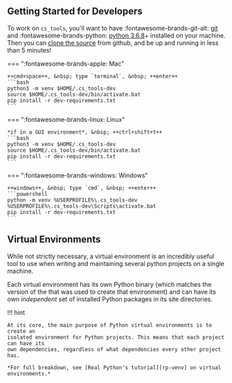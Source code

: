 <style>
  .md-typeset h1, .md-content__button { display: none; }
</style>


## __Getting Started__ for Developers

To work on `cs_tools`, you'll want to have :fontawesome-brands-git-alt:
[git][install-git] and :fontawesome-brands-python: [python 3.6.8][install-python]+
installed on your machine. Then you can [clone the source][gh-clone] from github, and be
up and running in less than 5 minutes!

=== ":fontawesome-brands-apple: Mac"

    ++cmd+space++, &nbsp; type `terminal`, &nbsp; ++enter++
    ```bash
    python3 -m venv $HOME/.cs_tools-dev
    source $HOME/.cs_tools-dev/bin/activate.bat
    pip install -r dev-requirements.txt
    ```

=== ":fontawesome-brands-linux: Linux"

    *if in a GUI environment*, &nbsp; ++ctrl+shift+t++
    ```bash
    python3 -m venv $HOME/.cs_tools-dev
    source $HOME/.cs_tools-dev/bin/activate.bat
    pip install -r dev-requirements.txt
    ```

=== ":fontawesome-brands-windows: Windows"

    ++windows++, &nbsp; type `cmd`, &nbsp; ++enter++
    ```powershell
    python -m venv %USERPROFILE%\.cs_tools-dev
    %USERPROFILE%\.cs_tools-dev\Scripts\activate.bat
    pip install -r dev-requirements.txt
    ```


## Virtual Environments

While not strictly necessary, a virtual environment is an incredibly useful tool to use
when writing and maintaining several python projects on a single machine.

Each virtual environment has its own Python binary (which matches the version of the
that was used to create that environment) and can have its own *independent* set of
installed Python packages in its site directories.

!!! hint

    At its core, the main purpose of Python virtual environments is to create an
    isolated environment for Python projects. This means that each project can have its
    own dependencies, regardless of what dependencies every other project has.

    *For full breakdown, see [Real Python's tutorial][rp-venv] on virtual environments.*


[gh-clone]: https://docs.github.com/en/github/creating-cloning-and-archiving-repositories/cloning-a-repository-from-github/cloning-a-repository
[install-git]: https://git-scm.com/downloads
[install-python]: https://www.python.org/downloads
[rp-venv]: https://realpython.com/python-virtual-environments-a-primer/

